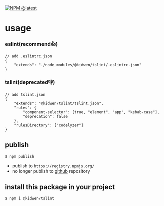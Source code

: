 [![NPM @latest](https://img.shields.io/npm/v/@kidwen/tslint/latest?color=%2300AA00)](https://www.npmjs.com/package/@kidwen/tslint)

# usage

### eslint(recommend👍)

    // add .eslintrc.json
    {
        "extends": "./node_modules/@kidwen/tslint/.eslintrc.json"
    }

### tslint(deprecated👎)

    // add tslint.json
    {
        "extends": "@kidwen/tslint/tslint.json",
        "rules": {
            "component-selector": [true, "element", "app", "kebab-case"],
            "deprecation": false
        },
        "rulesDirectory": ["codelyzer"]
    }

## publish

```bash
$ npm publish
```

-   publish to `https://registry.npmjs.org/`
-   no longer publish to [github](https://npm.pkg.github.com) repository

## install this package in your project

```bash
$ npm i @kidwen/tslint
```
